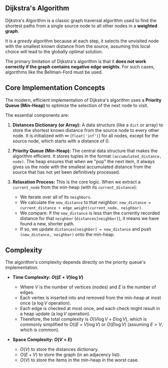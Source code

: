 ## Dijkstra's Algorithm

Dijkstra's Algorithm is a classic graph traversal algorithm used to find the shortest paths from a single source node to all other nodes in a **weighted graph**.

It is a _greedy_ algorithm because at each step, it selects the unvisited node with the smallest known distance from the source, assuming this local choice will lead to the globally optimal solution.

The primary limitation of Dijkstra's algorithm is that it **does not work correctly if the graph contains negative edge weights**. For such cases, algorithms like the Bellman-Ford must be used.

## Core Implementation Concepts

The modern, efficient implementation of Dijkstra's algorithm uses a **Priority Queue (Min-Heap)** to optimize the selection of the next node to visit.

The essential components are:

1.  **Distances Dictionary (or Array):** A data structure (like a `dict` or array) to store the shortest known distance from the source node to every other node. It is initialized with $\infty$ (`float('inf')`) for all nodes, except for the source node, which starts with a distance of 0.

2.  **Priority Queue (Min-Heap):** The central data structure that makes the algorithm efficient. It stores tuples in the format `(accumulated_distance, node)`. The heap ensures that when we "pop" the next item, it always gives us the node with the smallest accumulated distance from the source that has not yet been definitively processed.

3.  **Relaxation Process:** This is the core logic. When we extract a `current_node` from the min-heap (with its `current_distance`):
    - We iterate over all of its `neighbors`.
    - We calculate the `new_distance` to that neighbor: `new_distance = current_distance + edge_weight(current_node, neighbor)`.
    - We compare: If the `new_distance` is less than the currently recorded distance for that `neighbor` (`distances[neighbor]`), it means we have found a new, shorter path.
    - If so, we update `distances[neighbor] = new_distance` and push `(new_distance, neighbor)` onto the min-heap.

## Complexity

The algorithm's complexity depends directly on the priority queue's implementation.

- **Time Complexity: $O((E + V) \log V)$**

  - Where $V$ is the number of vertices (nodes) and $E$ is the number of edges.
  - Each vertex is inserted into and removed from the min-heap at most once (a $\log V$ operation).
  - Each edge is checked at most once, and each check might result in a heap update (a $\log V$ operation).
  - Therefore, the total complexity is $O(V \log V + E \log V)$, which is commonly simplified to $O((E + V) \log V)$ or $O(E \log V)$ (assuming $E > V$, which is common).

- **Space Complexity: $O(V + E)$**
  - $O(V)$ to store the distances dictionary.
  - $O(E + V)$ to store the graph (in an adjacency list).
  - $O(V)$ to store the items in the min-heap in the worst case.
